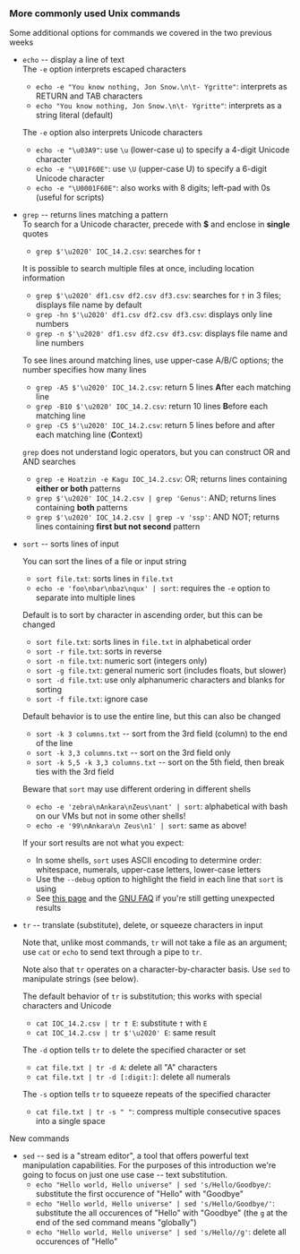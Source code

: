 

### More commonly used Unix commands

Some additional options for commands we covered in the two previous weeks

* `echo` -- display a line of text   
  The `-e` option interprets escaped characters   
    - `echo -e "You know nothing, Jon Snow.\n\t- Ygritte"`: interprets as RETURN and TAB characters   
    - `echo "You know nothing, Jon Snow.\n\t- Ygritte"`: interprets as a string literal (default)
  
  The `-e` option also interprets Unicode characters   
    - `echo -e "\u03A9"`: use `\u` (lower-case u) to specify a 4-digit Unicode character 
    - `echo -e "\U01F60E"`: use `\U` (upper-case U) to specify a 6-digit Unicode character
    - `echo -e "\U0001F60E"`: also works with 8 digits; left-pad with 0s (useful for scripts)
  
* `grep` -- returns lines matching a pattern  
  To search for a Unicode character, precede with **$** and enclose in **single** quotes
  - `grep $'\u2020' IOC_14.2.csv`: searches for `†`
  
  It is possible to search multiple files at once, including location information   
  - `grep $'\u2020' df1.csv df2.csv df3.csv`: searches for `†` in 3 files; displays file name by default
  - `grep -hn $'\u2020' df1.csv df2.csv df3.csv`: displays only line numbers   
  - `grep -n $'\u2020' df1.csv df2.csv df3.csv`:	displays file name and line numbers
    
  To see lines around matching lines, use upper-case A/B/C options; the number specifies how many lines
  - `grep -A5 $'\u2020' IOC_14.2.csv`: return 5 lines **A**fter each matching line
  - `grep -B10 $'\u2020' IOC_14.2.csv`: return 10 lines **B**efore each matching line 
  - `grep -C5 $'\u2020' IOC_14.2.csv`: return 5 lines before and after each matching line (**C**ontext)
    
  `grep` does not understand logic operators, but you can construct OR and AND searches
  - `grep -e Hoatzin -e Kagu IOC_14.2.csv`: OR; returns lines containing **either or both** patterns
  - `grep $'\u2020' IOC_14.2.csv | grep 'Genus'`: AND; returns lines containing **both** patterns
  - `grep $'\u2020' IOC_14.2.csv | grep -v 'ssp'`: AND NOT; returns lines containing **first but not second** pattern
 
* `sort` -- sorts lines of input
  
  You can sort the lines of a file or input string
  - `sort file.txt`: sorts lines in `file.txt`
  - `echo -e 'foo\nbar\nbaz\nqux' | sort`: requires the `-e` option to separate into multiple lines 

  Default is to sort by character in ascending order, but this can be changed  
  - `sort file.txt`: sorts lines in `file.txt` in alphabetical order
  - `sort -r file.txt`: sorts in reverse
  - `sort -n file.txt`: numeric sort (integers only)
  - `sort -g file.txt`: general numeric sort (includes floats, but slower)
  - `sort -d file.txt`: use only alphanumeric characters and blanks for sorting
  - `sort -f file.txt`: ignore case

  Default behavior is to use the entire line, but this can also be changed
  - `sort -k 3 columns.txt` -- sort from the 3rd field (column) to the end of the line
  - `sort -k 3,3 columns.txt` -- sort on the 3rd field only
  - `sort -k 5,5 -k 3,3 columns.txt` -- sort on the 5th field, then break ties with the 3rd field
 
  Beware that `sort` may use different ordering in different shells  
  - `echo -e 'zebra\nAnkara\nZeus\nant' | sort`: alphabetical with bash on our VMs but not in some other shells!
  - `echo -e '99\nAnkara\n Zeus\n1' | sort`: same as above!
 
  If your sort results are not what you expect:
  - In some shells, `sort` uses ASCII encoding to determine order: whitespace, numerals, upper-case letters, lower-case letters
  - Use the `--debug` option to highlight the field in each line that `sort` is using
  - See [this page](./unexpected-sorting.md) and the [GNU FAQ](https://www.gnu.org/software/coreutils/faq/coreutils-faq.html#Sort-does-not-sort-in-normal-order_0021) if you're still getting unexpected results
 
* `tr` -- translate (substitute), delete, or squeeze characters in input

  Note that, unlike most commands, `tr` will not take a file as an argument; use `cat` or `echo` to send text through a pipe to `tr`.

  Note also that `tr` operates on a character-by-character basis. Use `sed` to manipulate strings (see below).

  The default behavior of `tr` is substitution; this works with special characters and Unicode 
  - `cat IOC_14.2.csv | tr † E`: substitute `†` with `E`
  - `cat IOC_14.2.csv | tr $'\u2020' E`: same result

  The `-d` option tells `tr` to delete the specified character or set
  - `cat file.txt | tr -d A`: delete all "A" characters
  - `cat file.txt | tr -d [:digit:]`: delete all numerals
 
  The `-s` option tells `tr` to squeeze repeats of the specified character
  - `cat file.txt | tr -s " "`: compress multiple consecutive spaces into a single space 
 
New commands

* `sed` -- sed is a "stream editor", a tool that offers powerful text manipulation capabilities.  For the purposes of this introduction we're going to focus on just one use case -- text substitution.
  - `echo "Hello world, Hello universe" | sed 's/Hello/Goodbye/`: substitute the first occurence of "Hello" with "Goodbye"
  - `echo "Hello world, Hello universe" | sed 's/Hello/Goodbye/'`: substitute the all occurences of "Hello" with "Goodbye" (the `g` at the end of the sed command means "globally")
  - `echo "Hello world, Hello universe" | sed 's/Hello//g'`: delete all occurences of "Hello"

